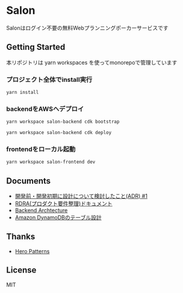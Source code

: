 # Salon

Salonはログイン不要の無料Webプランニングポーカーサービスです

## Getting Started
本リポジトリは yarn workspaces を使ってmonorepoで管理しています

### プロジェクト全体でinstall実行
```sh
yarn install
```


### backendをAWSへデプロイ
```sh
yarn workspace salon-backend cdk bootstrap
```

```sh
yarn workspace salon-backend cdk deploy
```

### frontendをローカル起動
```sh
yarn workspace salon-frontend dev
```

## Documents
- [開発前・開発初期に設計について検討したこと(ADR) #1](https://github.com/yuizho/salon/issues/1)
- [RDRA(プロダクト要件整理)ドキュメント](doc/product/rdra.md)
- [Backend Archtecture](doc/architecture/backend_architecture.md)
- [Amazon DynamoDBのテーブル設計](doc/database/database_spec.md)

## Thanks
- [Hero Patterns](https://heropatterns.com/)

## License
MIT
